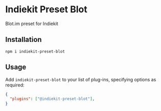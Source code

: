 # Indiekit Preset Blot
Blot.im preset for Indiekit

## Installation
`npm i indiekit-preset-blot`
## Usage

Add `indiekit-preset-blot` to your list of plug-ins, specifying options as required:

```json
{
  "plugins": ["@indiekit-preset-blot"],
}
```
